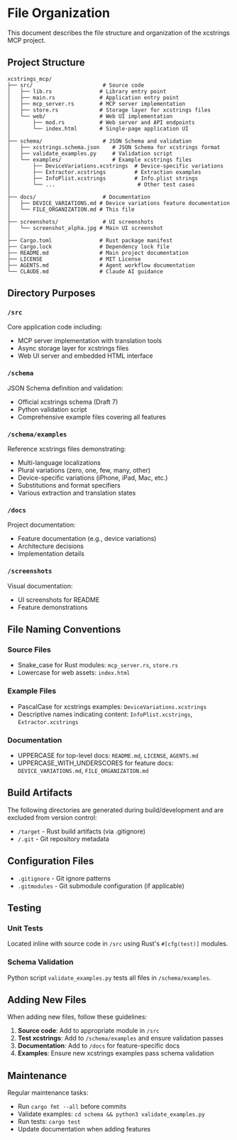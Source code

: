 # File Organization

This document describes the file structure and organization of the xcstrings MCP project.

## Project Structure

```
xcstrings_mcp/
├── src/                      # Source code
│   ├── lib.rs               # Library entry point
│   ├── main.rs              # Application entry point
│   ├── mcp_server.rs        # MCP server implementation
│   ├── store.rs             # Storage layer for xcstrings files
│   └── web/                 # Web UI implementation
│       ├── mod.rs           # Web server and API endpoints
│       └── index.html       # Single-page application UI
│
├── schema/                   # JSON Schema and validation
│   ├── xcstrings.schema.json    # JSON Schema for xcstrings format
│   ├── validate_examples.py     # Validation script
│   └── examples/                # Example xcstrings files
│       ├── DeviceVariations.xcstrings  # Device-specific variations
│       ├── Extractor.xcstrings         # Extraction examples
│       ├── InfoPlist.xcstrings         # Info.plist strings
│       └── ...                          # Other test cases
│
├── docs/                     # Documentation
│   ├── DEVICE_VARIATIONS.md # Device variations feature documentation
│   └── FILE_ORGANIZATION.md # This file
│
├── screenshots/              # UI screenshots
│   └── screenshot_alpha.jpg # Main UI screenshot
│
├── Cargo.toml               # Rust package manifest
├── Cargo.lock               # Dependency lock file
├── README.md                # Main project documentation
├── LICENSE                  # MIT License
├── AGENTS.md                # Agent workflow documentation
└── CLAUDE.md                # Claude AI guidance

```

## Directory Purposes

### `/src`

Core application code including:

- MCP server implementation with translation tools
- Async storage layer for xcstrings files
- Web UI server and embedded HTML interface

### `/schema`

JSON Schema definition and validation:

- Official xcstrings schema (Draft 7)
- Python validation script
- Comprehensive example files covering all features

### `/schema/examples`

Reference xcstrings files demonstrating:

- Multi-language localizations
- Plural variations (zero, one, few, many, other)
- Device-specific variations (iPhone, iPad, Mac, etc.)
- Substitutions and format specifiers
- Various extraction and translation states

### `/docs`

Project documentation:

- Feature documentation (e.g., device variations)
- Architecture decisions
- Implementation details

### `/screenshots`

Visual documentation:

- UI screenshots for README
- Feature demonstrations

## File Naming Conventions

### Source Files

- Snake_case for Rust modules: `mcp_server.rs`, `store.rs`
- Lowercase for web assets: `index.html`

### Example Files

- PascalCase for xcstrings examples: `DeviceVariations.xcstrings`
- Descriptive names indicating content: `InfoPlist.xcstrings`, `Extractor.xcstrings`

### Documentation

- UPPERCASE for top-level docs: `README.md`, `LICENSE`, `AGENTS.md`
- UPPERCASE_WITH_UNDERSCORES for feature docs: `DEVICE_VARIATIONS.md`, `FILE_ORGANIZATION.md`

## Build Artifacts

The following directories are generated during build/development and are excluded from version control:

- `/target` - Rust build artifacts (via .gitignore)
- `/.git` - Git repository metadata

## Configuration Files

- `.gitignore` - Git ignore patterns
- `.gitmodules` - Git submodule configuration (if applicable)

## Testing

### Unit Tests

Located inline with source code in `/src` using Rust's `#[cfg(test)]` modules.

### Schema Validation

Python script `validate_examples.py` tests all files in `/schema/examples`.

## Adding New Files

When adding new files, follow these guidelines:

1. **Source code**: Add to appropriate module in `/src`
2. **Test xcstrings**: Add to `/schema/examples` and ensure validation passes
3. **Documentation**: Add to `/docs` for feature-specific docs
4. **Examples**: Ensure new xcstrings examples pass schema validation

## Maintenance

Regular maintenance tasks:

- Run `cargo fmt --all` before commits
- Validate examples: `cd schema && python3 validate_examples.py`
- Run tests: `cargo test`
- Update documentation when adding features
